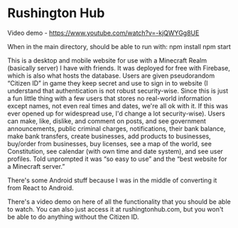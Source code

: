 # Rushington Hub

Video demo - https://www.youtube.com/watch?v=-kjQWYGg8UE

When in the main directory, should be able to run with:
npm install
npm start

This is a desktop and mobile website for use with a Minecraft Realm (basically server) I have with friends. It was deployed for free with Firebase, which is also what hosts the database. Users are given pseudorandom “Citizen ID” in game they keep secret and use to sign in to website (I understand that authentication is not robust security-wise. Since this is just a fun little thing with a few users that stores no real-world information except names, not even real times and dates, we're all ok with it. If this was ever opened up for widespread use, I'd change a lot security-wise). Users can make, like, dislike, and comment on posts, and see government announcements, public criminal charges, notifications, their bank balance, make bank transfers, create businesses, add products to businesses, buy/order from businesses, buy licenses, see a map of the world, see Constitution, see calendar (with own time and date system), and see user profiles. Told unprompted it was “so easy to use” and the “best website for a Minecraft server.”

There's some Android stuff because I was in the middle of converting it from React to Android.

There's a video demo on here of all the functionality that you should be able to watch. You can also just access it at rushingtonhub.com, but you won't be able to do anything without the Citizen ID.
